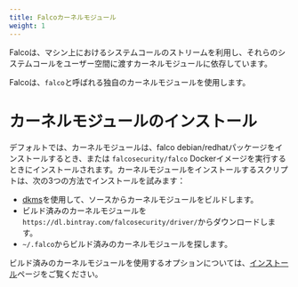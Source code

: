 ```yaml
---
title: Falcoカーネルモジュール
weight: 1
---
```


Falcoは、マシン上におけるシステムコールのストリームを利用し、それらのシステムコールをユーザー空間に渡すカーネルモジュールに依存しています。

Falcoは、`falco`と呼ばれる独自のカーネルモジュールを使用します。

# カーネルモジュールのインストール

デフォルトでは、カーネルモジュールは、falco debian/redhatパッケージをインストールするとき、または `falcosecurity/falco` Dockerイメージを実行するときにインストールされます。カーネルモジュールをインストールするスクリプトは、次の3つの方法でインストールを試みます：

* [dkms](https://en.wikipedia.org/wiki/Dynamic_Kernel_Module_Support)を使用して、ソースからカーネルモジュールをビルドします。
* ビルド済みのカーネルモジュールを`https://dl.bintray.com/falcosecurity/driver/`からダウンロードします。
* `~/.falco`からビルド済みのカーネルモジュールを探します。

ビルド済みのカーネルモジュールを使用するオプションについては、[インストール](//docs/installation/)ページをご覧ください。
